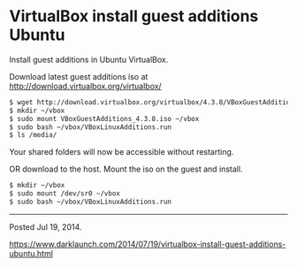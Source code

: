 # VirtualBox install  guest additions Ubuntu

Install guest additions in Ubuntu VirtualBox.

Download latest guest additions iso at http://download.virtualbox.org/virtualbox/

```bash
$ wget http://download.virtualbox.org/virtualbox/4.3.8/VBoxGuestAdditions_4.3.8.iso
$ mkdir ~/vbox
$ sudo mount VBoxGuestAdditions_4.3.8.iso ~/vbox
$ sudo bash ~/vbox/VBoxLinuxAdditions.run
$ ls /media/
```

Your shared folders will now be accessible without restarting.

OR download to the host. Mount the iso on the guest and install.

```bash
$ mkdir ~/vbox
$ sudo mount /dev/sr0 ~/vbox
$ sudo bash ~/vbox/VBoxLinuxAdditions.run
```

---

Posted Jul 19, 2014.

https://www.darklaunch.com/2014/07/19/virtualbox-install-guest-additions-ubuntu.html